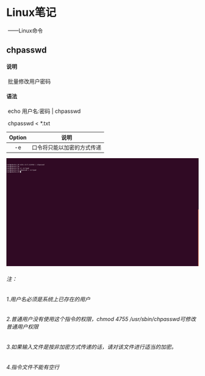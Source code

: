 # Linux笔记

​				——Linux命令

## chpasswd

#### 说明

​		批量修改用户密码

#### 语法

​		echo 用户名:密码 | chpasswd

​		chpasswd < *.txt

| Option |            说明            |
| :----: | :------------------------: |
|   -e   | 口令将只能以加密的方式传递 |

![chgrp](image/chpasswd.png)

###### 注：

###### 1.用户名必须是系统上已存在的用户

###### 2.普通用户没有使用这个指令的权限，chmod 4755 /usr/sbin/chpasswd可修改普通用户权限

###### 3.如果输入文件是按非加密方式传递的话，请对该文件进行适当的加密。

###### 4.指令文件不能有空行